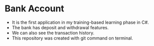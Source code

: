 # Bank Account
* It is the first application in my training-based learning phase in C#. 
* The bank has deposit and withdrawal features. 
* We can also see the transaction history.
* This repository was created with git command on terminal.
